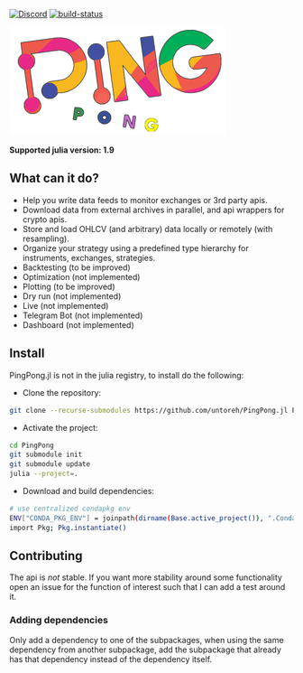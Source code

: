 [![Discord](https://img.shields.io/discord/1079307635934904370)](https://discord.gg/xDeBmSzDUr) [![build-status](https://github.com/untoreh/PingPong.jl/actions/workflows/docs.yml/badge.svg?branch=master)](https://untoreh.github.io/PingPong.jl/)

![Ping Pong](./docs/pingponglogo-384.png)

**Supported julia version: 1.9**

## What can it do?
- Help you write data feeds to monitor exchanges or 3rd party apis.
- Download data from external archives in parallel, and api wrappers for crypto apis.
- Store and load OHLCV (and arbitrary) data locally or remotely (with resampling).
- Organize your strategy using a predefined type hierarchy for instruments, exchanges, strategies.
- Backtesting (to be improved)
- Optimization (not implemented)
- Plotting (to be improved)
- Dry run (not implemented)
- Live (not implemented)
- Telegram Bot (not implemented)
- Dashboard (not implemented)


## Install
PingPong.jl is not in the julia registry, to install do the following:

- Clone the repository:
```bash
git clone --recurse-submodules https://github.com/untoreh/PingPong.jl PingPong
```
- Activate the project:
```bash
cd PingPong
git submodule init
git submodule update
julia --project=.
```
- Download and build dependencies:
```bash
# use centralized condapkg env
ENV["CONDA_PKG_ENV"] = joinpath(dirname(Base.active_project()), ".CondaPkg")
import Pkg; Pkg.instantiate()
```

## Contributing
The api is *not* stable. If you want more stability around some functionality open an issue for the function of interest such that I can add a test around it. 

### Adding dependencies
Only add a dependency to one of the subpackages, when using the same dependency from another subpackage, add the subpackage that already has that dependency instead of the dependency itself.
